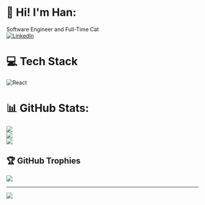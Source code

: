 # 🥺 Hi! I'm Han:
Software Engineer and Full-Time Cat <br />
[![LinkedIn](https://img.shields.io/badge/LinkedIn-%230077B5.svg?logo=linkedin&logoColor=white)](https://linkedin.com/in/hanxheng) 

# 💻 Tech Stack
![React](https://img.shields.io/badge/react-%2320232a.svg?style=for-the-badge&logo=react&logoColor=%2361DAFB)
# 📊 GitHub Stats:
![](https://github-readme-stats.vercel.app/api?username=shaaaaame&theme=dark&hide_border=false&include_all_commits=false&count_private=false)<br/>
![](https://github-readme-streak-stats.herokuapp.com/?user=shaaaaame&theme=dark&hide_border=false)<br/>
![](https://github-readme-stats.vercel.app/api/top-langs/?username=shaaaaame&theme=dark&hide_border=false&include_all_commits=false&count_private=false&layout=compact)

## 🏆 GitHub Trophies
![](https://github-profile-trophy.vercel.app/?username=shaaaaame&theme=radical&no-frame=false&no-bg=true&margin-w=4)

---
[![](https://visitcount.itsvg.in/api?id=shaaaaame&icon=0&color=0)](https://visitcount.itsvg.in)

<!-- Proudly created with GPRM ( https://gprm.itsvg.in ) -->
